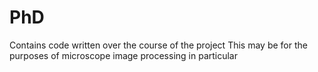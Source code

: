 # PhD
Contains code written over the course of the project
This may be for the purposes of microscope image processing in particular
